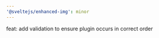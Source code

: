 ```yaml
---
'@sveltejs/enhanced-img': minor
---
```


feat: add validation to ensure plugin occurs in correct order
